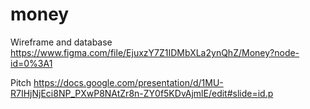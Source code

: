 # money

Wireframe and database
  https://www.figma.com/file/EjuxzY7Z1IDMbXLa2ynQhZ/Money?node-id=0%3A1
  
Pitch
https://docs.google.com/presentation/d/1MU-R7IHjNjEci8NP_PXwP8NAtZr8n-ZY0f5KDvAjmlE/edit#slide=id.p
